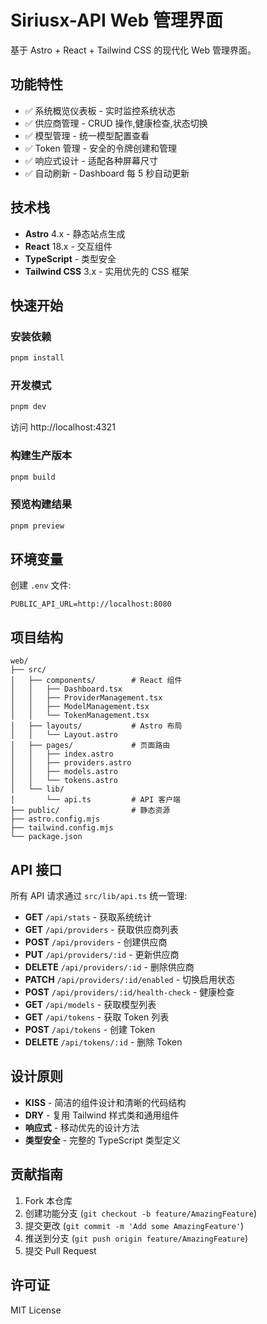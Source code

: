 # Siriusx-API Web 管理界面

基于 Astro + React + Tailwind CSS 的现代化 Web 管理界面。

## 功能特性

- ✅ 系统概览仪表板 - 实时监控系统状态
- ✅ 供应商管理 - CRUD 操作,健康检查,状态切换
- ✅ 模型管理 - 统一模型配置查看
- ✅ Token 管理 - 安全的令牌创建和管理
- ✅ 响应式设计 - 适配各种屏幕尺寸
- ✅ 自动刷新 - Dashboard 每 5 秒自动更新

## 技术栈

- **Astro** 4.x - 静态站点生成
- **React** 18.x - 交互组件
- **TypeScript** - 类型安全
- **Tailwind CSS** 3.x - 实用优先的 CSS 框架

## 快速开始

### 安装依赖

```bash
pnpm install
```

### 开发模式

```bash
pnpm dev
```

访问 http://localhost:4321

### 构建生产版本

```bash
pnpm build
```

### 预览构建结果

```bash
pnpm preview
```

## 环境变量

创建 `.env` 文件:

```env
PUBLIC_API_URL=http://localhost:8080
```

## 项目结构

```
web/
├── src/
│   ├── components/        # React 组件
│   │   ├── Dashboard.tsx
│   │   ├── ProviderManagement.tsx
│   │   ├── ModelManagement.tsx
│   │   └── TokenManagement.tsx
│   ├── layouts/           # Astro 布局
│   │   └── Layout.astro
│   ├── pages/             # 页面路由
│   │   ├── index.astro
│   │   ├── providers.astro
│   │   ├── models.astro
│   │   └── tokens.astro
│   └── lib/
│       └── api.ts         # API 客户端
├── public/                # 静态资源
├── astro.config.mjs
├── tailwind.config.mjs
└── package.json
```

## API 接口

所有 API 请求通过 `src/lib/api.ts` 统一管理:

- **GET** `/api/stats` - 获取系统统计
- **GET** `/api/providers` - 获取供应商列表
- **POST** `/api/providers` - 创建供应商
- **PUT** `/api/providers/:id` - 更新供应商
- **DELETE** `/api/providers/:id` - 删除供应商
- **PATCH** `/api/providers/:id/enabled` - 切换启用状态
- **POST** `/api/providers/:id/health-check` - 健康检查
- **GET** `/api/models` - 获取模型列表
- **GET** `/api/tokens` - 获取 Token 列表
- **POST** `/api/tokens` - 创建 Token
- **DELETE** `/api/tokens/:id` - 删除 Token

## 设计原则

- **KISS** - 简洁的组件设计和清晰的代码结构
- **DRY** - 复用 Tailwind 样式类和通用组件
- **响应式** - 移动优先的设计方法
- **类型安全** - 完整的 TypeScript 类型定义

## 贡献指南

1. Fork 本仓库
2. 创建功能分支 (`git checkout -b feature/AmazingFeature`)
3. 提交更改 (`git commit -m 'Add some AmazingFeature'`)
4. 推送到分支 (`git push origin feature/AmazingFeature`)
5. 提交 Pull Request

## 许可证

MIT License
